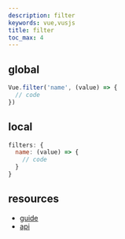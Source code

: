 ```yaml
---
description: filter
keywords: vue,vusjs
title: filter
toc_max: 4
---
```


## global

```js
Vue.filter('name', (value) => {
  // code
})
```

## local

```js
filters: {
  name: (value) => {
    // code
  }
}
```

## resources

* [guide](https://vuejs.org/v2/guide/filters.html)
* [api](https://vuejs.org/v2/api/#Vue-filter)
